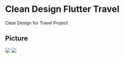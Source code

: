 # Clean Design Flutter Travel

Clear Design for Travel Project

## Picture

<img src="https://www.facebook.com/photo?fbid=10222775944404593&set=pcb.10222775945004608" />

<img src="https://www.facebook.com/photo?fbid=10222775944644599&set=pcb.10222775945004608">
